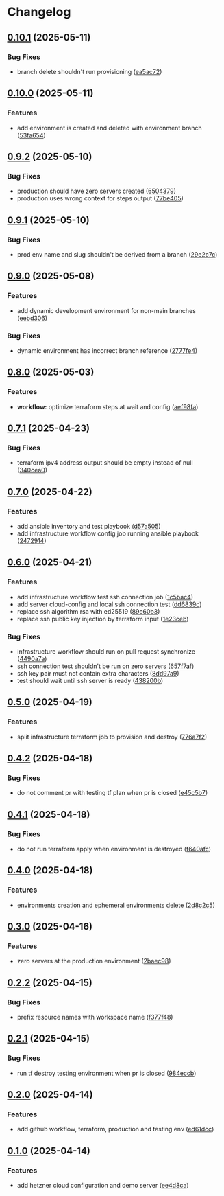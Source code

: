 # Changelog

## [0.10.1](https://github.com/xebis/hetzner-iac-cac/compare/v0.10.0...v0.10.1) (2025-05-11)

### Bug Fixes

* branch delete shouldn't run provisioning ([ea5ac72](https://github.com/xebis/hetzner-iac-cac/commit/ea5ac7207386d3a865e121206b6ce0ab9f88a063))

## [0.10.0](https://github.com/xebis/hetzner-iac-cac/compare/v0.9.2...v0.10.0) (2025-05-11)

### Features

* add environment is created and deleted with environment branch ([53fa654](https://github.com/xebis/hetzner-iac-cac/commit/53fa654a7bbfdc31e5f0f7cb5f31a24eba7c39e9))

## [0.9.2](https://github.com/xebis/hetzner-iac-cac/compare/v0.9.1...v0.9.2) (2025-05-10)

### Bug Fixes

* production should have zero servers created ([6504379](https://github.com/xebis/hetzner-iac-cac/commit/650437904ea898bb182bf2ddf8c5747da40a2d3a))
* production uses wrong context for steps output ([77be405](https://github.com/xebis/hetzner-iac-cac/commit/77be405c90f11396552db97d9c0930116fe8f375))

## [0.9.1](https://github.com/xebis/hetzner-iac-cac/compare/v0.9.0...v0.9.1) (2025-05-10)

### Bug Fixes

* prod env name and slug shouldn't be derived from a branch ([29e2c7c](https://github.com/xebis/hetzner-iac-cac/commit/29e2c7c12cd16c02c561ac1445ac9703be4b7951))

## [0.9.0](https://github.com/xebis/hetzner-iac-cac/compare/v0.8.0...v0.9.0) (2025-05-08)

### Features

* add dynamic development environment for non-main branches ([eebd306](https://github.com/xebis/hetzner-iac-cac/commit/eebd3068bd2c5de45e02910f67ee8357bf1075ef))

### Bug Fixes

* dynamic environment has incorrect branch reference ([2777fe4](https://github.com/xebis/hetzner-iac-cac/commit/2777fe4f59c2ffd174b08dc6f38c424b22c3cccf))

## [0.8.0](https://github.com/xebis/hetzner-iac-cac/compare/v0.7.1...v0.8.0) (2025-05-03)

### Features

* **workflow:** optimize terraform steps at wait and config ([aef98fa](https://github.com/xebis/hetzner-iac-cac/commit/aef98fa5e80a7d6e4d75b561ab63032ca769ecb9))

## [0.7.1](https://github.com/xebis/hetzner-iac-cac/compare/v0.7.0...v0.7.1) (2025-04-23)

### Bug Fixes

* terraform ipv4 address output should be empty instead of null ([340cea0](https://github.com/xebis/hetzner-iac-cac/commit/340cea0c880e94aada7326bf7c6ad128f4346521))

## [0.7.0](https://github.com/xebis/hetzner-iac-cac/compare/v0.6.0...v0.7.0) (2025-04-22)

### Features

* add ansible inventory and test playbook ([d57a505](https://github.com/xebis/hetzner-iac-cac/commit/d57a505b62adafcb8505da08ab0ffdde07992375))
* add infrastructure workflow config job running ansible playbook ([2472914](https://github.com/xebis/hetzner-iac-cac/commit/2472914954ee3935b658c5d4fb085d0b8dfc814f))

## [0.6.0](https://github.com/xebis/hetzner-iac-cac/compare/v0.5.0...v0.6.0) (2025-04-21)

### Features

* add infrastructure workflow test ssh connection job ([1c5bac4](https://github.com/xebis/hetzner-iac-cac/commit/1c5bac4c30e5cd26f77ad1feda47e95e61dce08e))
* add server cloud-config and local ssh connection test ([dd6839c](https://github.com/xebis/hetzner-iac-cac/commit/dd6839c368630bd7bedf363e9112dde6b9079319))
* replace ssh algorithm rsa with ed25519 ([89c60b3](https://github.com/xebis/hetzner-iac-cac/commit/89c60b3f41db9f00664350bbc913bbf36b090a17))
* replace ssh public key injection by terraform input ([1e23ceb](https://github.com/xebis/hetzner-iac-cac/commit/1e23cebe770e0971ae661a8a9a1fce03821ac85d))

### Bug Fixes

* infrastructure workflow should run on pull request synchronize ([4490a7a](https://github.com/xebis/hetzner-iac-cac/commit/4490a7adb0728f48bff4f3f1a64e66510b980735))
* ssh connection test shouldn't be run on zero servers ([657f7af](https://github.com/xebis/hetzner-iac-cac/commit/657f7af7fe7e6c2d369bd22481806d91e25897af))
* ssh key pair must not contain extra characters ([8dd97a9](https://github.com/xebis/hetzner-iac-cac/commit/8dd97a9e463820380c6bd69b8a56c6e614917d8d))
* test should wait until ssh server is ready ([438200b](https://github.com/xebis/hetzner-iac-cac/commit/438200b40c54466bb5b035a0b36ecc2eccfda672))

## [0.5.0](https://github.com/xebis/hetzner-iac-cac/compare/v0.4.2...v0.5.0) (2025-04-19)

### Features

* split infrastructure terraform job to provision and destroy ([776a7f2](https://github.com/xebis/hetzner-iac-cac/commit/776a7f2c733f06ef8a65e3047f03a166ddbc5b30))

## [0.4.2](https://github.com/xebis/hetzner-iac-cac/compare/v0.4.1...v0.4.2) (2025-04-18)

### Bug Fixes

* do not comment pr with testing tf plan when pr is closed ([e45c5b7](https://github.com/xebis/hetzner-iac-cac/commit/e45c5b7fed75acaa0c28544c5881c0c80d811305))

## [0.4.1](https://github.com/xebis/hetzner-iac-cac/compare/v0.4.0...v0.4.1) (2025-04-18)

### Bug Fixes

* do not run terraform apply when environment is destroyed ([f640afc](https://github.com/xebis/hetzner-iac-cac/commit/f640afc0c62ac2a01a09c9d14eba39f722fb0855))

## [0.4.0](https://github.com/xebis/hetzner-iac-cac/compare/v0.3.0...v0.4.0) (2025-04-18)

### Features

* environments creation and ephemeral environments delete ([2d8c2c5](https://github.com/xebis/hetzner-iac-cac/commit/2d8c2c529af363b2ba4a6cd91142d59540f6c0c3))

## [0.3.0](https://github.com/xebis/hetzner-iac-cac/compare/v0.2.2...v0.3.0) (2025-04-16)

### Features

* zero servers at the production environment ([2baec98](https://github.com/xebis/hetzner-iac-cac/commit/2baec98c606e30b81e7df2541fcbcd3fc9bc2356))

## [0.2.2](https://github.com/xebis/hetzner-iac-cac/compare/v0.2.1...v0.2.2) (2025-04-15)

### Bug Fixes

* prefix resource names with workspace name ([f377f48](https://github.com/xebis/hetzner-iac-cac/commit/f377f4864f53e9ef6ddff9ce341a0e42dc138493))

## [0.2.1](https://github.com/xebis/hetzner-iac-cac/compare/v0.2.0...v0.2.1) (2025-04-15)

### Bug Fixes

* run tf destroy testing environment when pr is closed ([984eccb](https://github.com/xebis/hetzner-iac-cac/commit/984eccb5ee7b5c798f413d8c16352de9b4f22ff1))

## [0.2.0](https://github.com/xebis/hetzner-iac-cac/compare/v0.1.0...v0.2.0) (2025-04-14)

### Features

* add github workflow, terraform, production and testing env ([ed61dcc](https://github.com/xebis/hetzner-iac-cac/commit/ed61dcccafdca7f1f9e06d623c15df9b1421387a))

## [0.1.0](https://github.com/xebis/hetzner-iac-cac/compare/v0.0.0...v0.1.0) (2025-04-14)

### Features

* add hetzner cloud configuration and demo server ([ee4d8ca](https://github.com/xebis/hetzner-iac-cac/commit/ee4d8caa37451c79880e6a1915c1dd2e099ca0fa))
